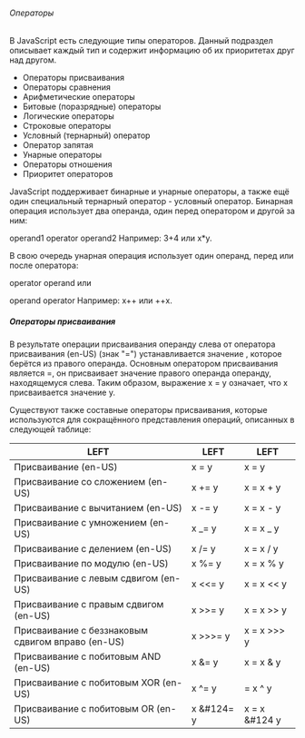 ###### Операторы

В JavaScript есть следующие типы операторов. Данный подраздел описывает каждый тип и содержит информацию об их приоритетах друг над другом.

- Операторы присваивания
- Операторы сравнения
- Арифметические операторы
- Битовые (поразрядные) операторы
- Логические операторы
- Строковые операторы
- Условный (тернарный) оператор
- Оператор запятая
- Унарные операторы
- Операторы отношения
- Приоритет операторов

JavaScript поддерживает бинарные и унарные операторы, а также ещё один специальный тернарный оператор - условный оператор. Бинарная операция использует два операнда, один перед оператором и другой за ним:

operand1 operator operand2
Например: 3+4 или x\*y.

В свою очередь унарная операция использует один операнд, перед или после оператора:

operator operand
или

operand operator
Например: x++ или ++x.

##### Операторы присваивания

В результате операции присваивания операнду слева от оператора присваивания (en-US) (знак "=") устанавливается значение , которое берётся из правого операнда. Основным оператором присваивания является =, он присваивает значение правого операнда операнду, находящемуся слева. Таким образом, выражение x = y означает, что x присваивается значение y.

Существуют также составные операторы присваивания, которые используются для сокращённого представления операций, описанных в следующей таблице:

| LEFT                                              | LEFT       | LEFT          |
| ------------------------------------------------- | ---------- | ------------- |
| Присваивание (en-US)                              | x = y      | x = y         |
| Присваивание со сложением (en-US)                 | x += y     | x = x + y     |
| Присваивание с вычитанием (en-US)                 | x -= y     | x = x - y     |
| Присваивание с умножением (en-US)                 | x \_= y    | x = x \_ y    |
| Присваивание с делением (en-US)                   | x /= y     | x = x / y     |
| Присваивание по модулю (en-US)                    | x %= y     | x = x % y     |
| Присваивание с левым сдвигом (en-US)              | x <<= y    | x = x << y    |
| Присваивание с правым сдвигом (en-US)             | x >>= y    | x = x >> y    |
| Присваивание с беззнаковым сдвигом вправо (en-US) | x >>>= y   | x = x >>> y   |
| Присваивание с побитовым AND (en-US)              | x &= y     | x = x & y     |
| Присваивание с побитовым XOR (en-US)              | x ^= y     | = x ^ y       |
| Присваивание с побитовым OR (en-US)               | x &#124= y | x = x &#124 y |
